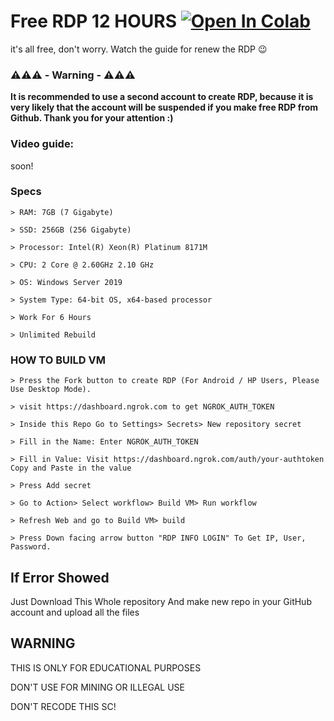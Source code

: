 # Free RDP 12 HOURS [![Open In Colab](https://colab.research.google.com/assets/colab-badge.svg)](https://colab.research.google.com/github/LyQuid12/Gydeon-VM/blob/dev/Colab%20RDP/Colab%20RDP.ipynb)

it's all free, don't worry. Watch the guide for renew the RDP 😉

### ⚠️⚠️⚠️ - Warning - ⚠️⚠️⚠️

**It is recommended to use a second account to create RDP, because it is very likely that the account will be suspended if you make free RDP from Github. Thank you for your attention :)**

### Video guide:

soon!

### Specs
```
> RAM: 7GB (7 Gigabyte)

> SSD: 256GB (256 Gigabyte)

> Processor: Intel(R) Xeon(R) Platinum 8171M

> CPU: 2 Core @ 2.60GHz 2.10 GHz

> OS: Windows Server 2019

> System Type: 64-bit OS, x64-based processor

> Work For 6 Hours

> Unlimited Rebuild
```
### HOW TO BUILD VM
```
> Press the Fork button to create RDP (For Android / HP Users, Please Use Desktop Mode).

> visit https://dashboard.ngrok.com to get NGROK_AUTH_TOKEN

> Inside this Repo Go to Settings> Secrets> New repository secret

> Fill in the Name: Enter NGROK_AUTH_TOKEN

> Fill in Value: Visit https://dashboard.ngrok.com/auth/your-authtoken Copy and Paste in the value

> Press Add secret 

> Go to Action> Select workflow> Build VM> Run workflow

> Refresh Web and go to Build VM> build

> Press Down facing arrow button "RDP INFO LOGIN" To Get IP, User, Password.
```
## If Error Showed

Just Download This Whole repository And make new repo in your GitHub account and upload all the files

## WARNING

THIS IS ONLY FOR EDUCATIONAL PURPOSES

DON'T USE FOR MINING OR ILLEGAL USE

DON'T RECODE THIS SC!
